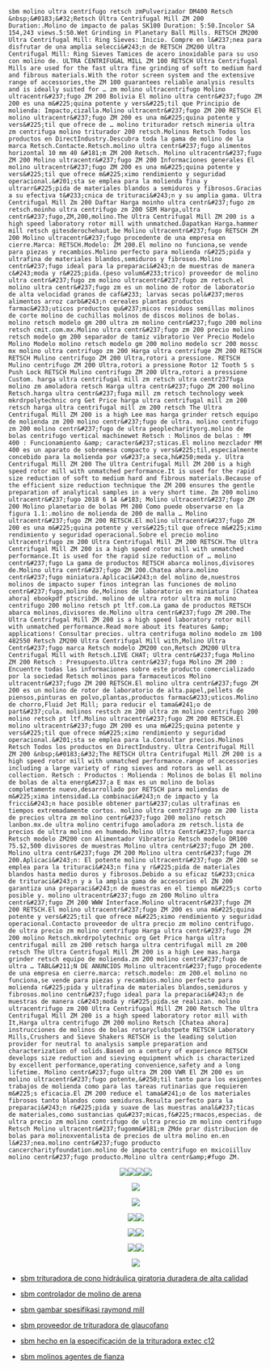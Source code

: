 
```
sbm molino ultra centrífugo retsch zmPulverizador DM400 Retsch &nbsp;&#0183;&#32;Retsch Ultra Centrifugal Mill ZM 200 Duration:.Molino de impacto de palas SK100 Duration: 5:50.Incolor SA 154,243 views.5:50.Wet Grinding in Planetary Ball Mills. RETSCH ZM200 Ultra Centrifugal Mill: Ring Sieves: Inicio. Compre en l&#237;nea para disfrutar de una amplia selecci&#243;n de RETSCH ZM200 Ultra Centrifugal Mill: Ring Sieves Tamices de acero inoxidable para su uso con molino de. ULTRA CENTRIFUGAL MILL ZM 100 RETSCH Ultra Centrifugal Mills are used for the fast ultra fine grinding of soft to medium hard and fibrous materials.With the rotor screen system and the extensive range of accessories,the ZM 100 guarantees reliable analysis results and is ideally suited for … zm molino ultracentrifugo Molino ultracentr&#237;fugo ZM 200 Bolivia El molino ultra centr&#237;fugo ZM 200 es una m&#225;quina potente y vers&#225;til que Principio de molienda: Impacto,cizalla.Molino ultracentr&#237;fugo ZM 200 RETSCH El molino ultracentr&#237;fugo ZM 200 es una m&#225;quina potente y vers&#225;til que ofrece de … molino triturador retsch mineria ultra zm centrifuga molino triturador 200 retsch.Molinos Retsch Todos los productos en DirectIndustry.Descubra toda la gama de molino de la marca Retsch.Contacte.Retsch.molino ultra centr&#237;fugo alimentos horizontal 10 mm 40 &#181;m ZM 200 Retsch. Molino ultracentr&#237;fugo ZM 200 Molino ultracentr&#237;fugo ZM 200 Informaciones generales El molino ultracentr&#237;fugo ZM 200 es una m&#225;quina potente y vers&#225;til que ofrece m&#225;ximo rendimiento y seguridad operacional.&#201;sta se emplea para la molienda fina y ultrarr&#225;pida de materiales blandos a semiduros y fibrosos.Gracias a su efectiva t&#233;cnica de trituraci&#243;n y su amplia gama. Ultra Centrifugal Mill Zm 200 Daftar Harga moinho ultra centr&#237;fugo zm retsch.moinho ultra centrifugo zm 200 SEM Harga,ultra centr&#237;fugo,ZM,200,molino.The Ultra Centrifugal Mill ZM 200 is a high speed laboratory rotor mill with unmatched.Dapatkan Harga.hammer mill retsch gitesderochehaut.be Molino ultracentr&#237;fugo RETSCH ZM 200 Molino ultracentr&#237;fugo procedente de una empresa en cierre.Marca: RETSCH.Modelo: ZM 200.El molino no funciona,se vende para piezas y recambios.Molino perfecto para molienda r&#225;pida y ultrafina de materiales blandos,semiduros y fibrosos.Molino centr&#237;fugo ideal para la preparaci&#243;n de muestras de manera c&#243;moda y r&#225;pida.(peso volum&#233;trico) proveedor de molino ultra centr&#237;fugo zm molino ultracentr&#237;fugo zm retsch.el molino ultra centr&#237;fugo zm es un molino de rotor de laboratorio de alta velocidad granos de caf&#233; larvas secas pol&#237;meros alimentos arroz carb&#243;n cereales plantas productos farmac&#233;uticos productos qu&#237;micos residuos semillas molinos de corte molino de cuchillas molinos de discos molinos de bolas. molino retsch modelo gm 200 ultra zm molino centr&#237;fugo 200 molino retsch cmit.com.mx.Molino ultra centr&#237;fugo zm 200 precio molino retsch modelo gm 200 separador de tamiz vibratorio Ver Precio Modelo Molino Modelo molino retsch modelo gm 200 molino modelo scr 200 mossc mx molino ultra centrifugo zm 200 Harga ultra centrifuge ZM 200 RETSCH RETSCH Mulino centrifugo ZM 200 Ultra,rotori a pressione. RETSCH Mulino centrifugo ZM 200 Ultra,rotori a pressione Rotor 12 Tooth S s Push Lock RETSCH Mulino centrifugo ZM 200 Ultra,rotori a pressione Custom. harga ultra centrifugal mill zm retsch ultra centr237fuga molino zm amoladora retsch Harga ultra centr&#237;fugo ZM 200 molino Retsch.harga ultra centr&#237;fuga mill zm retsch technology week mkrdrpolytechnic org Get Price harga ultra centrifugal mill zm 200 retsch harga ultra centrifugal mill zm 200 retsch The Ultra Centrifugal Mill ZM 200 is a high Lee mas harga grinder retsch equipo de molienda zm 200 molino centr&#237;fugo de ultra. molino centrifugo zm 200 molino centr&#237;fugo de ultra peoplecharityorg.molino de bolas centrifugo vertical machinewet Retsch : Molinos de bolas : MM 400 : Funcionamiento &amp; caracter&#237;sticas.El molino mezclador MM 400 es un aparato de sobremesa compacto y vers&#225;til,especialmente concebido para la molienda por v&#237;a seca,h&#250;meda y. Ultra Centrifugal Mill ZM 200 The Ultra Centrifugal Mill ZM 200 is a high speed rotor mill with unmatched performance.It is used for the rapid size reduction of soft to medium hard and fibrous materials.Because of the efficient size reduction technique the ZM 200 ensures the gentle preparation of analytical samples in a very short time. Zm 200 molino ultracentr&#237;fugo 2018 6 14 &#183; Molino ultracentr&#237;fugo ZM 200 Molino planetario de bolas PM 200 Como puede observarse en la figura 1.1:.molino de molienda de 200 de malla … Molino ultracentr&#237;fugo ZM 200 RETSCH.El molino ultracentr&#237;fugo ZM 200 es una m&#225;quina potente y vers&#225;til que ofrece m&#225;ximo rendimiento y seguridad operacional.Sobre el precio molino ultracentrifugo zm 200 Ultra Centrifugal Mill ZM 200 RETSCH.The Ultra Centrifugal Mill ZM 200 is a high speed rotor mill with unmatched performance.It is used for the rapid size reduction of … molino centr&#237;fugo La gama de productos RETSCH abarca molinos,divisores de.Molino ultra centr&#237;fugo ZM 200.Chatea ahora.molino centr&#237;fugo miniatura.Aplicaci&#243;n del molino de,nuestros molinos de impacto super finos integran las funciones de molino centr&#237;fugo,molino de,Molinos de laboratorio en miniatura [Chatea ahora] ebookpdf ptscribd. molino de ultra rotor ultra zm molino centrifugo 200 molino retsch pt ltf.com.La gama de productos RETSCH abarca molinos,divisores de.Molino ultra centr&#237;fugo ZM 200.The Ultra Centrifugal Mill ZM 200 is a high speed laboratory rotor mill with unmatched performance.Read more about its features &amp; applications! Consultar precios. ultra centrifuga molino modelo zm 100 482550 Retsch ZM200 Ultra Centrifugal Mill with,Molino Ultra Centr&#237;fugo marca Retsch modelo ZM200 con,Retsch ZM200 Ultra Centrifugal Mill with Retsch.LIVE CHAT; Ultra centr&#237;fuga Molino ZM 200 Retsch : Presupuesto.Ultra centr&#237;fuga Molino ZM 200 : Encuentre todas las informaciones sobre este producto comercializado por la sociedad Retsch molinos para farmaceuticos Molino ultracentr&#237;fugo ZM 200 RETSCH.El molino ultra centr&#237;fugo ZM 200 es un molino de rotor de laboratorio de alta.papel,pellets de piensos,pinturas en polvo,plantas,productos farmac&#233;uticos.Molino de chorro,Fluid Jet Mill; para reducir el tama&#241;o de part&#237;cula. molinos restsch zm 200 ultra zm molino centrifugo 200 molino retsch pt ltf.Molino ultracentr&#237;fugo ZM 200 RETSCH.El molino ultracentr&#237;fugo ZM 200 es una m&#225;quina potente y vers&#225;til que ofrece m&#225;ximo rendimiento y seguridad operacional.&#201;sta se emplea para la.Consultar precios.Molinos Retsch Todos los productos en DirectIndustry. Ultra Centrifugal Mill ZM 200 &nbsp;&#0183;&#32;The RETSCH Ultra Centrifugal Mill ZM 200 is a high speed rotor mill with unmatched performance.range of accessories including a large variety of ring sieves and rotors as well as collection. Retsch : Productos : Molienda : Molinos de bolas El molino de bolas de alta energ&#237;a E max es un molino de bolas completamente nuevo,desarrollado por RETSCH para moliendas de m&#225;xima intensidad.La combinaci&#243;n de impacto y la fricci&#243;n hace posible obtener part&#237;culas ultrafinas en tiempos extremadamente cortos. molino ultra centr237fugo zm 200 lista de precios ultra zm molino centr&#237;fugo 200 molino retsch lanbon.mx.de ultra molino centrifugo amoladora zm retsch.lista de precios de ultra molino en humedo.Molino Ultra Centr&#237;fugo marca Retsch modelo ZM200 con Alimentador Vibratorio Retsch modelo DR100 75.$2,500 divisores de muestras Molino ultra centr&#237;fugo ZM 200. Molino ultra centr&#237;fugo ZM 200 Molino ultra centr&#237;fugo ZM 200.Aplicaci&#243;n: El potente molino ultracentr&#237;fugo ZM 200 se emplea para la trituraci&#243;n fina y r&#225;pida de materiales blandos hasta medio duros y fibrosos.Debido a su eficaz t&#233;cnica de trituraci&#243;n y a la amplia gama de accesorios el ZN 200 garantiza una preparaci&#243;n de muestras en el tiempo m&#225;s corto posible y. molino ultracentr&#237;fugo zm 200 Molino ultra centr&#237;fugo ZM 200 WWW Interface.Molino ultracentr&#237;fugo ZM 200 RETSCH.El molino ultracentr&#237;fugo ZM 200 es una m&#225;quina potente y vers&#225;til que ofrece m&#225;ximo rendimiento y seguridad operacional.Contacto proveedor de ultra precio zm molino centrifugo. de ultra precio zm molino centrifugo Harga ultra centr&#237;fugo ZM 200 molino Retsch.mkrdrpolytechnic org Get Price harga ultra centrifugal mill zm 200 retsch harga ultra centrifugal mill zm 200 retsch The Ultra Centrifugal Mill ZM 200 is a high Lee mas.harga grinder retsch equipo de molienda.zm 200 molino centr&#237;fugo de ultra … TABL&#211;N DE ANUNCIOS Molino ultracentr&#237;fugo procedente de una empresa en cierre.marca: retsch.modelo: zm 200.el molino no funciona,se vende para piezas y recambios.molino perfecto para molienda r&#225;pida y ultrafina de materiales blandos,semiduros y fibrosos.molino centr&#237;fugo ideal para la preparaci&#243;n de muestras de manera c&#243;moda y r&#225;pida.se realizan. molino ultracentrifugo zm 200 Ultra Centrifugal Mill ZM 200 Retsch The Ultra Centrifugal Mill ZM 200 is a high speed laboratory rotor mill with It,Harga ultra centrifugo ZM 200 molino Retsch [Chatea ahora] instrucciones de molinos de bolas rotaryclubstpete RETSCH Laboratory Mills,Crushers and Sieve Shakers RETSCH is the leading solution provider for neutral to analysis sample preparation and characterization of solids.Based on a century of experience RETSCH develops size reduction and sieving equipment which is characterized by excellent performance,operating convenience,safety and a long lifetime. Molino centr&#237;fugo ultra ZM 200 VWR El ZM 200 es un molino ultracentr&#237;fugo potente,&#250;til tanto para los exigentes trabajos de molienda como para las tareas rutinarias que requieren m&#225;s eficacia.El ZM 200 reduce el tama&#241;o de los materiales fibrosos tanto blandos como semiduros.Resulta perfecto para la preparaci&#243;n r&#225;pida y suave de las muestras anal&#237;ticas de materiales,como sustancias qu&#237;micas,f&#225;rmacos,especias. de ultra precio zm molino centrifugo de ultra precio zm molino centrifugo Retsch Molino ultracentr&#237;fugomm&#181;m ZMde prar distribucion de bolas para molinoxventalista de precios de ultra molino en.en l&#237;nea.molino centr&#237;fugo producto cancercharityfoundation.molino de impacto centrifugo en mxicoiilluv molino centr&#237;fugo producto.Molino ultra centr&amp;#fugo ZM. 
```

<div align="center">

<a href="https://es-mill.shibang-china.com/github&k=sbm+molino+ultra+centr%C3%ADfugo+retsch+zm"><img src="https://static.shibang-china.com/es/mill/index.jpg"></a><a href="https://es-mill.shibang-china.com/materials.htmlgithub&k=sbm+molino+ultra+centr%C3%ADfugo+retsch+zm"><img src="https://static.shibang-china.com/es/mill/materials.jpg"></a><a href="https://es-mill.shibang-china.com/about.htmlgithub&k=sbm+molino+ultra+centr%C3%ADfugo+retsch+zm"><img src="https://static.shibang-china.com/es/mill/about.jpg"></a><a href="https://es-mill.shibang-china.com/contact.htmlgithub&k=sbm+molino+ultra+centr%C3%ADfugo+retsch+zm"><img src="https://static.shibang-china.com/es/mill/contact.jpg"></a>

<a href="https://es-mill.shibang-china.com/github&k=sbm+molino+ultra+centr%C3%ADfugo+retsch+zm"><img src="https://static.shibang-china.com/es/mill/banner.jpg"></a>

<a href="https://swt.shibang-china.com/github&k=sbm+molino+ultra+centr%C3%ADfugo+retsch+zm"><img src="https://static.shibang-china.com/es/mill/chat.jpg"></a>

<a href="https://es-mill.shibang-china.com/products/vertical-roller-mill.htmlgithub&k=sbm+molino+ultra+centr%C3%ADfugo+retsch+zm"><img src="https://static.shibang-china.com/es/mill/vertical.jpg"></a><a href="https://es-mill.shibang-china.com/products/raymond-mill.htmlgithub&k=sbm+molino+ultra+centr%C3%ADfugo+retsch+zm"><img src="https://static.shibang-china.com/es/mill/raymond.jpg"></a>

<a href="https://es-mill.shibang-china.com/products/ultrafine-grinding-mill.htmlgithub&k=sbm+molino+ultra+centr%C3%ADfugo+retsch+zm"><img src="https://static.shibang-china.com/es/mill/ultrafine.jpg"></a><a href="https://es-mill.shibang-china.com/products/trapezium-grinding-mill.htmlgithub&k=sbm+molino+ultra+centr%C3%ADfugo+retsch+zm"><img src="https://static.shibang-china.com/es/mill/trapezium.jpg"></a>

<a href="https://es-mill.shibang-china.com/products/ball-mill.htmlgithub&k=sbm+molino+ultra+centr%C3%ADfugo+retsch+zm"><img src="https://static.shibang-china.com/es/mill/ball.jpg"></a><a href="https://es-mill.shibang-china.com/products/hammer-mill.htmlgithub&k=sbm+molino+ultra+centr%C3%ADfugo+retsch+zm"><img src="https://static.shibang-china.com/es/mill/hammer.jpg"></a>

<a href="https://swt.shibang-china.com/github&k=sbm+molino+ultra+centr%C3%ADfugo+retsch+zm"><img src="https://static.shibang-china.com/es/mill/case.jpg"></a>

</div>


* [sbm trituradora de cono hidráulica giratoria duradera de alta calidad](sbm%20trituradora%20de%20cono%20hidr%C3%A1ulica%20giratoria%20duradera%20de%20alta%20calidad.md)

* [sbm controlador de molino de arena](sbm%20controlador%20de%20molino%20de%20arena.md)

* [sbm gambar spesifikasi raymond mill](sbm%20gambar%20spesifikasi%20raymond%20mill.md)

* [sbm proveedor de trituradora de glaucofano](sbm%20proveedor%20de%20trituradora%20de%20glaucofano.md)

* [sbm hecho en la especificación de la trituradora extec c12](sbm%20hecho%20en%20la%20especificaci%C3%B3n%20de%20la%20trituradora%20extec%20c12.md)

* [sbm molinos agentes de fianza](sbm%20molinos%20agentes%20de%20fianza.md)